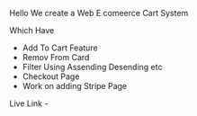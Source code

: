 Hello We create a Web E comeerce Cart System

Which Have

* Add To Cart Feature
* Remov From Card
* Filter Using Assending Desending etc
* Checkout Page
* Work on adding Stripe Page


Live Link - 